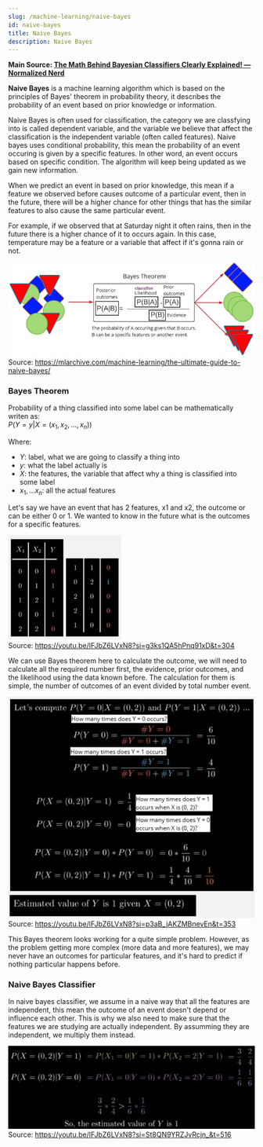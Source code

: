 ```yaml
---
slug: /machine-learning/naive-bayes
id: naive-bayes
title: Naive Bayes
description: Naive Bayes
---
```


**Main Source: [The Math Behind Bayesian Classifiers Clearly Explained! — Normalized Nerd](https://youtu.be/lFJbZ6LVxN8?si=MpMCC5LA30ytenDB)**

**Naive Bayes** is a machine learning algorithm which is based on the principles of Bayes' theorem in probability theory, it describes the probability of an event based on prior knowledge or information.

Naive Bayes is often used for classification, the category we are classfying into is called dependent variable, and the variable we believe that affect the classification is the independent variable (often called features). Naive bayes uses conditional probability, this mean the probability of an event occuring is given by a specific features. In other word, an event occurs based on specific condition. The algorithm will keep being updated as we gain new information.

When we predict an event in based on prior knowledge, this mean if a feature we observed before causes outcome of a particular event, then in the future, there will be a higher chance for other things that has the similar features to also cause the same particular event.

For example, if we observed that at Saturday night it often rains, then in the future there is a higher chance of it to occurs again. In this case, temperature may be a feature or a variable that affect if it's gonna rain or not.

![Bayes theorem](./bayes-theorem.png)  
Source: https://mlarchive.com/machine-learning/the-ultimate-guide-to-naive-bayes/

### Bayes Theorem

Probability of a thing classified into some label can be mathematically writen as:  
$P(Y = y | X = (x_1, x_2, ..., x_n))$

Where:

- $Y$: label, what we are going to classify a thing into
- $y$: what the label actually is
- $X$: the features, the variable that affect why a thing is classified into some label
- $x_1,...x_n$: all the actual features

Let's say we have an event that has 2 features, x1 and x2, the outcome or can be either 0 or 1. We wanted to know in the future what is the outcomes for a specific features.

![Example of known outcome from features x1 and x2](./bayes-example-1.png)  
Source: https://youtu.be/lFJbZ6LVxN8?si=g3ks1QA5hPnq91xD&t=304

We can use Bayes theorem here to calculate the outcome, we will need to calculate all the required number first, the evidence, prior outcomes, and the likelihood using the data known before. The calculation for them is simple, the number of outcomes of an event divided by total number event.

![Calculting the required number](./bayes-example-2.png)  
Source: https://youtu.be/lFJbZ6LVxN8?si=p3aB_jAKZMBnevEn&t=353

This Bayes theorem looks working for a quite simple problem. However, as the problem getting more complex (more data and more features), we may never have an outcomes for particular features, and it's hard to predict if nothing particular happens before.

### Naive Bayes Classifier

In naive bayes classifier, we assume in a naive way that all the features are independent, this mean the outcome of an event doesn't depend or influence each other. This is why we also need to make sure that the features we are studying are actually independent. By assumming they are independent, we multiply them instead.

![Naive bayes prediction](./naive-bayes.png)  
Source: https://youtu.be/lFJbZ6LVxN8?si=St8QN9YRZJvRcjn_&t=516
